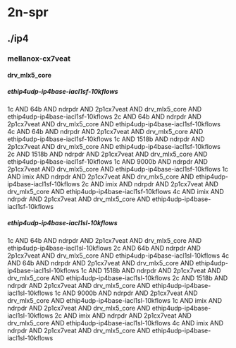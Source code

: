 # 2n-spr
## ./ip4
### mellanox-cx7veat
#### drv_mlx5_core
##### ethip4udp-ip4base-iacl1sf-10kflows
1c AND 64b AND ndrpdr AND 2p1cx7veat AND drv_mlx5_core AND ethip4udp-ip4base-iacl1sf-10kflows
2c AND 64b AND ndrpdr AND 2p1cx7veat AND drv_mlx5_core AND ethip4udp-ip4base-iacl1sf-10kflows
4c AND 64b AND ndrpdr AND 2p1cx7veat AND drv_mlx5_core AND ethip4udp-ip4base-iacl1sf-10kflows
1c AND 1518b AND ndrpdr AND 2p1cx7veat AND drv_mlx5_core AND ethip4udp-ip4base-iacl1sf-10kflows
2c AND 1518b AND ndrpdr AND 2p1cx7veat AND drv_mlx5_core AND ethip4udp-ip4base-iacl1sf-10kflows
1c AND 9000b AND ndrpdr AND 2p1cx7veat AND drv_mlx5_core AND ethip4udp-ip4base-iacl1sf-10kflows
1c AND imix AND ndrpdr AND 2p1cx7veat AND drv_mlx5_core AND ethip4udp-ip4base-iacl1sf-10kflows
2c AND imix AND ndrpdr AND 2p1cx7veat AND drv_mlx5_core AND ethip4udp-ip4base-iacl1sf-10kflows
4c AND imix AND ndrpdr AND 2p1cx7veat AND drv_mlx5_core AND ethip4udp-ip4base-iacl1sf-10kflows
##### ethip4udp-ip4base-iacl1sl-10kflows
1c AND 64b AND ndrpdr AND 2p1cx7veat AND drv_mlx5_core AND ethip4udp-ip4base-iacl1sl-10kflows
2c AND 64b AND ndrpdr AND 2p1cx7veat AND drv_mlx5_core AND ethip4udp-ip4base-iacl1sl-10kflows
4c AND 64b AND ndrpdr AND 2p1cx7veat AND drv_mlx5_core AND ethip4udp-ip4base-iacl1sl-10kflows
1c AND 1518b AND ndrpdr AND 2p1cx7veat AND drv_mlx5_core AND ethip4udp-ip4base-iacl1sl-10kflows
2c AND 1518b AND ndrpdr AND 2p1cx7veat AND drv_mlx5_core AND ethip4udp-ip4base-iacl1sl-10kflows
1c AND 9000b AND ndrpdr AND 2p1cx7veat AND drv_mlx5_core AND ethip4udp-ip4base-iacl1sl-10kflows
1c AND imix AND ndrpdr AND 2p1cx7veat AND drv_mlx5_core AND ethip4udp-ip4base-iacl1sl-10kflows
2c AND imix AND ndrpdr AND 2p1cx7veat AND drv_mlx5_core AND ethip4udp-ip4base-iacl1sl-10kflows
4c AND imix AND ndrpdr AND 2p1cx7veat AND drv_mlx5_core AND ethip4udp-ip4base-iacl1sl-10kflows